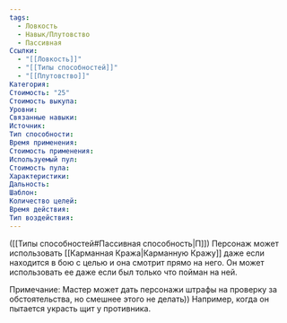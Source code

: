 ```yaml
---
tags:
  - Ловкость
  - Навык/Плутовство
  - Пассивная
Ссылки:
  - "[[Ловкость]]"
  - "[[Типы способностей]]"
  - "[[Плутовство]]"
Категория: 
Стоимость: "25"
Стоимость выкупа:
Уровни:
Связанные навыки:
Источник:
Тип способности:
Время применения:
Стоимость применения:
Используемый пул:
Стоимость пула:
Характеристики:
Дальность:
Шаблон:
Количество целей:
Время действия:
Тип воздействия:
---
```

([[Типы способностей#Пассивная способность|П]]) Персонаж может использовать [[Карманная Кража|Карманную Кражу]] даже если находится в бою с целью и она смотрит прямо на него. Он может использовать ее даже если был только что пойман на ней. 

Примечание: Мастер может дать персонажи штрафы на проверку за обстоятельства, но смешнее этого не делать)) Например, когда он пытается украсть щит у противника. 